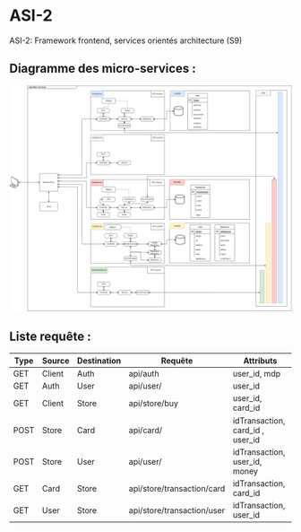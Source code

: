 # ASI-2

ASI-2: Framework frontend, services orientés architecture (S9)

## Diagramme des micro-services :

![image](Diagramme-Micro-services.drawio.png)

## Liste requête :

| Type | Source | Destination | Requête                    | Attributs                        |
| ---- | ------ | ----------- | -------------------------- | -------------------------------- |
| GET  | Client | Auth        | api/auth                   | user_id, mdp                     |
| GET  | Auth   | User        | api/user/                  | user_id                          |
| GET  | Client | Store       | api/store/buy              | user_id, card_id                 |
| POST | Store  | Card        | api/card/                  | idTransaction, card_id , user_id |
| POST | Store  | User        | api/user/                  | idTransaction, user_id, money    |
| GET  | Card   | Store       | api/store/transaction/card | idTransaction, card_id           |
| GET  | User   | Store       | api/store/transaction/user | idTransaction, user_id           |
